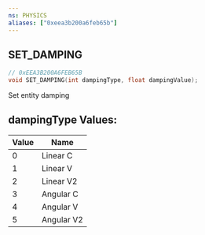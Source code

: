 ```yaml
---
ns: PHYSICS
aliases: ["0xeea3b200a6feb65b"]
---
```

## SET_DAMPING

```c
// 0xEEA3B200A6FEB65B
void SET_DAMPING(int dampingType, float dampingValue);
```

Set entity damping

## dampingType Values:
| Value | Name |
| --- | --- |
| 0 | Linear C |
| 1 | Linear V |
| 2 | Linear V2 |
| 3 | Angular C |
| 4 | Angular V |
| 5 | Angular V2 |


